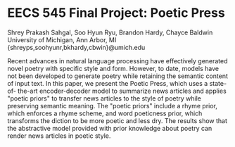 # EECS 545 Final Project: Poetic Press

Shrey Prakash Sahgal, Soo Hyun Ryu, Brandon Hardy, Chayce Baldwin
University of Michigan, Ann Arbor, MI
{shreyps,soohyunr,bkhardy,cbwin}@umich.edu

Recent advances in natural language processing have effectively generated novel poetry with specific style and form. However, to date, models have not been developed to generate poetry while retaining the semantic content of input text. In this paper, we present the Poetic Press, which uses a state-of- the-art encoder-decoder model to summarize news articles and applies "poetic priors" to transfer news articles to the style of poetry while preserving semantic meaning. The "poetic priors" include a rhyme prior, which enforces a rhyme scheme, and word poeticness prior, which transforms the diction  to be more poetic and less dry. The results show that the abstractive model provided with prior  knowledge about poetry can render news articles in poetic style.
